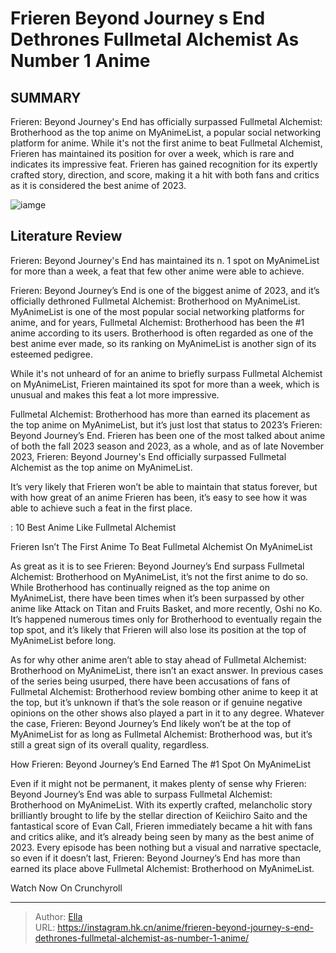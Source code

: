 # Frieren Beyond Journey s End Dethrones Fullmetal Alchemist As Number 1 Anime


## SUMMARY 



  Frieren: Beyond Journey&#39;s End has officially surpassed Fullmetal Alchemist: Brotherhood as the top anime on MyAnimeList, a popular social networking platform for anime.   While it&#39;s not the first anime to beat Fullmetal Alchemist, Frieren has maintained its position for over a week, which is rare and indicates its impressive feat.   Frieren has gained recognition for its expertly crafted story, direction, and score, making it a hit with both fans and critics as it is considered the best anime of 2023.  

![iamge](https://static1.srcdn.com/wordpress/wp-content/uploads/2023/11/fullmetal-alchemist-frieren.jpg)

## Literature Review

Frieren: Beyond Journey&#39;s End has maintained its n. 1 spot on MyAnimeList for more than a week, a feat that few other anime were able to achieve.




Frieren: Beyond Journey’s End is one of the biggest anime of 2023, and it’s officially dethroned Fullmetal Alchemist: Brotherhood on MyAnimeList. MyAnimeList is one of the most popular social networking platforms for anime, and for years, Fullmetal Alchemist: Brotherhood has been the #1 anime according to its users. Brotherhood is often regarded as one of the best anime ever made, so its ranking on MyAnimeList is another sign of its esteemed pedigree.






While it&#39;s not unheard of for an anime to briefly surpass Fullmetal Alchemist on MyAnimeList, Frieren maintained its spot for more than a week, which is unusual and makes this feat a lot more impressive.




Fullmetal Alchemist: Brotherhood has more than earned its placement as the top anime on MyAnimeList, but it’s just lost that status to 2023’s Frieren: Beyond Journey’s End. Frieren has been one of the most talked about anime of both the fall 2023 season and 2023, as a whole, and as of late November 2023, Frieren: Beyond Journey&#39;s End officially surpassed Fullmetal Alchemist as the top anime on MyAnimeList.

          

It’s very likely that Frieren won’t be able to maintain that status forever, but with how great of an anime Frieren has been, it’s easy to see how it was able to achieve such a feat in the first place.




 : 10 Best Anime Like Fullmetal Alchemist


 Frieren Isn’t The First Anime To Beat Fullmetal Alchemist On MyAnimeList 
          

As great as it is to see Frieren: Beyond Journey’s End surpass Fullmetal Alchemist: Brotherhood on MyAnimeList, it’s not the first anime to do so. While Brotherhood has continually reigned as the top anime on MyAnimeList, there have been times when it’s been surpassed by other anime like Attack on Titan and Fruits Basket, and more recently, Oshi no Ko. It’s happened numerous times only for Brotherhood to eventually regain the top spot, and it’s likely that Frieren will also lose its position at the top of MyAnimeList before long.

As for why other anime aren’t able to stay ahead of Fullmetal Alchemist: Brotherhood on MyAnimeList, there isn’t an exact answer. In previous cases of the series being usurped, there have been accusations of fans of Fullmetal Alchemist: Brotherhood review bombing other anime to keep it at the top, but it’s unknown if that’s the sole reason or if genuine negative opinions on the other shows also played a part in it to any degree. Whatever the case, Frieren: Beyond Journey’s End likely won’t be at the top of MyAnimeList for as long as Fullmetal Alchemist: Brotherhood was, but it’s still a great sign of its overall quality, regardless.






 How Frieren: Beyond Journey’s End Earned The #1 Spot On MyAnimeList 
          

Even if it might not be permanent, it makes plenty of sense why Frieren: Beyond Journey’s End was able to surpass Fullmetal Alchemist: Brotherhood on MyAnimeList. With its expertly crafted, melancholic story brilliantly brought to life by the stellar direction of Keiichiro Saito and the fantastical score of Evan Call, Frieren immediately became a hit with fans and critics alike, and it’s already being seen by many as the best anime of 2023. Every episode has been nothing but a visual and narrative spectacle, so even if it doesn’t last, Frieren: Beyond Journey’s End has more than earned its place above Fullmetal Alchemist: Brotherhood on MyAnimeList.

Watch Now On Crunchyroll



---

> Author: [Ella](https://instagram.hk.cn/)  
> URL: https://instagram.hk.cn/anime/frieren-beyond-journey-s-end-dethrones-fullmetal-alchemist-as-number-1-anime/  

